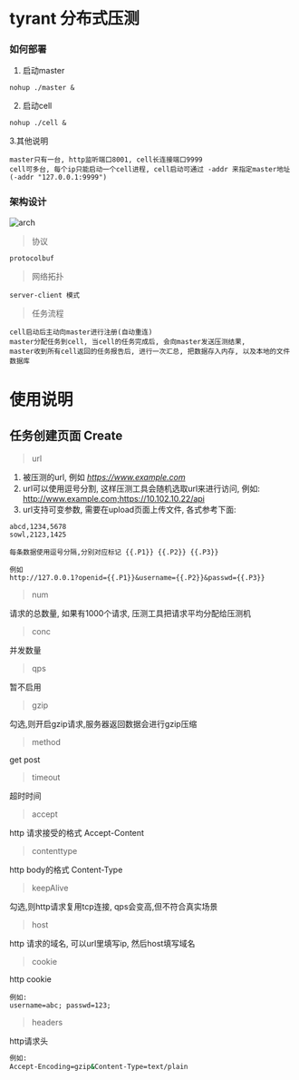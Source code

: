 # tyrant 分布式压测


###  如何部署
1. 启动master
```
nohup ./master &
```
2. 启动cell
```
nohup ./cell &
```
3.其他说明
```
master只有一台, http监听端口8001, cell长连接端口9999
cell可多台, 每个ip只能启动一个cell进程, cell启动可通过 -addr 来指定master地址(-addr "127.0.0.1:9999")
```

### 架构设计

![arch](http://127.0.0.1/arch.png)

>协议

    protocolbuf


>网络拓扑

    server-client 模式


>任务流程

    cell启动后主动向master进行注册(自动重连)
    master分配任务到cell, 当cell的任务完成后, 会向master发送压测结果,
    master收到所有cell返回的任务报告后, 进行一次汇总, 把数据存入内存, 以及本地的文件数据库
    
    
 # 使用说明
 
 
 ## 任务创建页面 Create
 

 >url
 
 1. 被压测的url, 例如 *https://www.example.com*
 2. url可以使用逗号分割, 这样压测工具会随机选取url来进行访问, 例如: http://www.example.com;https://10.102.10.22/api
 3. url支持可变参数, 需要在upload页面上传文件, 各式参考下面:
 
 ```csv
 abcd,1234,5678
 sowl,2123,1425
 
 每条数据使用逗号分隔,分别对应标记 {{.P1}} {{.P2}} {{.P3}}
  
 例如
 http://127.0.0.1?openid={{.P1}}&username={{.P2}}&passwd={{.P3}}
```


>num 

请求的总数量, 如果有1000个请求, 压测工具把请求平均分配给压测机

>conc

并发数量

> qps

暂不启用

>gzip

勾选,则开启gzip请求,服务器返回数据会进行gzip压缩

>method

get post

>timeout

超时时间

>accept

http 请求接受的格式 Accept-Content

> contenttype

http body的格式 Content-Type

> keepAlive

勾选,则http请求复用tcp连接, qps会变高,但不符合真实场景

>host

http 请求的域名, 可以url里填写ip, 然后host填写域名

>cookie


http cookie

```
例如:
username=abc; passwd=123;
```


>headers

http请求头

```bash
例如:
Accept-Encoding=gzip&Content-Type=text/plain
```
